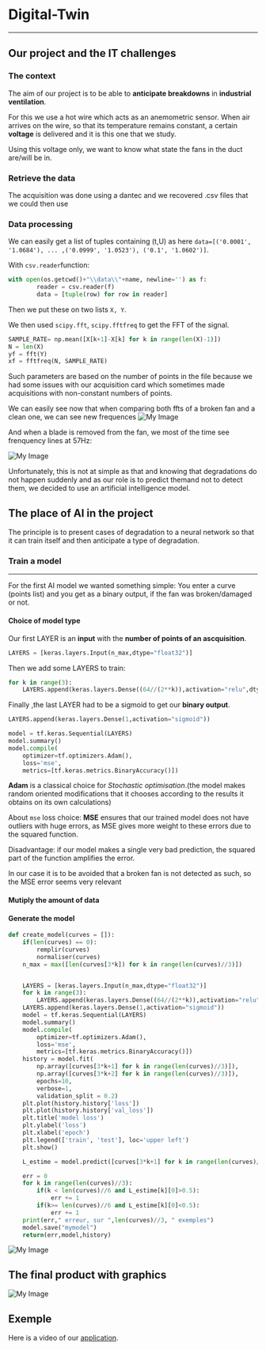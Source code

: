 # Digital-Twin
---
## Our project and the IT challenges

### The context

The aim of our project is to be able to **anticipate breakdowns** in **industrial ventilation**.

For this we use a hot wire which acts as an anemometric sensor. When air arrives on the wire, so that its temperature remains constant, a certain **voltage** is delivered and it is this one that we study.

Using this voltage only, we want to know what state the fans in the duct are/will be in.

### Retrieve the data
The acquisition was done using a dantec and we recovered .csv files that we could then use

### Data processing
We can easily get a list of tuples containing (t,U) as here `data=[('0.0001', '1.0684'), ... ,('0.0999', '1.0523'), ('0.1', '1.0602')]`.

With `csv.reader`function:

```Python
with open(os.getcwd()+"\\data\\"+name, newline='') as f:
        reader = csv.reader(f)
        data = [tuple(row) for row in reader]
```
Then we put these on two lists `X, Y`.

We then used `scipy.fft`, `scipy.fftfreq` to get the FFT of the signal.

```Python
SAMPLE_RATE= np.mean([X[k+1]-X[k] for k in range(len(X)-1)])
N = len(X)
yf = fft(Y)
xf = fftfreq(N, SAMPLE_RATE)
```
Such parameters are based on the number of points in the file because we had some issues with our acquisition card which sometimes made acquisitions with non-constant numbers of points.

We can easily see now that when comparing both ffts of a broken fan and a clean one,  we can see new frequences 
![My Image](images/README_IMAGES/differencing_ffts.png)

And when a blade is removed from the fan, we most of the time see frenquency lines at 57Hz:

![My Image](images/README_IMAGES/zoom_on_broken_ffts.png)

Unfortunately, this is not at simple as that and knowing that degradations do not happen suddenly and as our role is to predict themand not to detect them, we decided to use an artificial intelligence model. 

## The place of AI in the project

The principle is to present cases of degradation to a neural network so that it can train itself and then anticipate a type of degradation.

### Train a model
***
For the first AI model we wanted something simple: You enter a curve (points list) and you get as a binary output, if the fan was broken/damaged or not.

#### Choice of model type

Our first LAYER is an **input** with the **number of points of an ascquisition**.
```Python
LAYERS = [keras.layers.Input(n_max,dtype="float32")]
```
Then we add some LAYERS to train:
```Python
for k in range(3):
    LAYERS.append(keras.layers.Dense((64//(2**k)),activation="relu",dtype="float32"))
```

Finally ,the last LAYER had to be a sigmoid to get our **binary output**.

```Python
LAYERS.append(keras.layers.Dense(1,activation="sigmoid"))
```

```Python
model = tf.keras.Sequential(LAYERS)
model.summary()
model.compile(
    optimizer=tf.optimizers.Adam(),
    loss='mse',
    metrics=[tf.keras.metrics.BinaryAccuracy()])

```
**Adam** is a classical choice for *Stochastic optimisation*.(the model makes random oriented modifications that it chooses according to the results it obtains on its own calculations)

About `mse` loss choice: **MSE** ensures that our trained model does not have outliers with huge errors, as MSE gives more weight to these errors due to the squared function.

Disadvantage: if our model makes a single very bad prediction, the squared part of the function amplifies the error. 

In our case it is to be avoided that a broken fan is not detected as such, so the MSE error seems very relevant 


#### Mutiply the amount of data



#### Generate the model
```Python
def create_model(curves = []):
    if(len(curves) == 0):
        remplir(curves)
        normaliser(curves)
    n_max = max([len(curves[3*k]) for k in range(len(curves)//3)])


    LAYERS = [keras.layers.Input(n_max,dtype="float32")]
    for k in range(3):
        LAYERS.append(keras.layers.Dense((64//(2**k)),activation="relu",dtype="float32"))
    LAYERS.append(keras.layers.Dense(1,activation="sigmoid"))
    model = tf.keras.Sequential(LAYERS)
    model.summary()
    model.compile(
        optimizer=tf.optimizers.Adam(),
        loss='mse',
        metrics=[tf.keras.metrics.BinaryAccuracy()])
    history = model.fit(
        np.array([curves[3*k+1] for k in range(len(curves)//3)]),
        np.array([curves[3*k+2] for k in range(len(curves)//3)]),
        epochs=10,
        verbose=1,
        validation_split = 0.2)
    plt.plot(history.history['loss'])
    plt.plot(history.history['val_loss'])
    plt.title('model loss')
    plt.ylabel('loss')
    plt.xlabel('epoch')
    plt.legend(['train', 'test'], loc='upper left')
    plt.show()

    L_estime = model.predict([curves[3*k+1] for k in range(len(curves)//3)]).tolist()

    err = 0
    for k in range(len(curves)//3):
        if(k < len(curves)//6 and L_estime[k][0]>0.5):
            err += 1
        if(k>= len(curves)//6 and L_estime[k][0]<0.5):
            err += 1
    print(err," erreur, sur ",len(curves)//3, " exemples")
    model.save("mymodel")
    return(err,model,history)
```

![My Image](images/README_IMAGES/model_loss.png)

## The final product with graphics

![My Image](images/README_IMAGES/gui_exemple.png)


## Exemple
Here is a video of our [application](https://www.youtube.com/watch?v=_6Yb9YLgItU&list=PL_7_H9j4EBUP2sV3jfq105vpyNiUSdNKO&index=3 "Digital-Twin application.").

